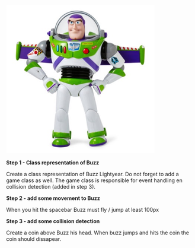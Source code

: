 ![](resources/EC474359F4000C74DDB1C02DD9FE33A0.jpg)

**Step 1 - Class representation of Buzz**

Create a class representation of Buzz Lightyear. Do not forget to add a game class as well. The game class is responsible for event handling en collision detection (added in step 3).

**Step 2 - add some movement to Buzz**

When you hit the spacebar Buzz must fly / jump at least 100px

**Step 3 - add some collision detection**

Create a coin above Buzz his head. When buzz jumps and hits the coin the coin should dissapear.